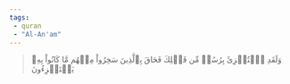 ```yaml
---
tags: 
 - quran 
 - "Al-An'am"
---
```


> وَلَقَدِ ٱسۡتُهۡزِئَ بِرُسُلٖ مِّن قَبۡلِكَ فَحَاقَ بِٱلَّذِينَ سَخِرُواْ مِنۡهُم مَّا كَانُواْ بِهِۦ يَسۡتَهۡزِءُونَ
